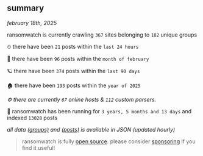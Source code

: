 
## summary
_february 18th, 2025_

ransomwatch is currently crawling `367` sites belonging to `182` unique groups

⏲ there have been `21` posts within the `last 24 hours`

🦈 there have been `96` posts within the `month of february`

🪐 there have been `374` posts within the `last 90 days`

🏚 there have been `193` posts within the `year of 2025`

_⚙️ there are currently `67` online hosts & `112` custom parsers._

🦕 ransomwatch has been running for `3 years, 5 months and 13 days` and indexed `13028` posts

_all data  [(groups)](http://ransomwhat.telemetry.ltd/groups) and [(posts)](http://ransomwhat.telemetry.ltd/posts) is available in JSON (updated hourly)_

> ransomwatch is fully [open source](https://github.com/joshhighet/ransomwatch#ransomwatch--). please consider [sponsoring](https://github.com/sponsors/joshhighet) if you find it useful!
